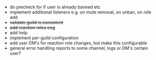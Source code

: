  - do precheck for if user is already banned etc
 - implement additional listeners e.g. on mute removal, on unban, on role add
 - ~~validate guild is consistent~~
 - ~~add reaction roles cog~~
 - add help
 - implement per-guild configuration
 - add user DM's for reaction role changes, but make this configurable
 - general error handling reports to some channel, logs or DM's certain user?
